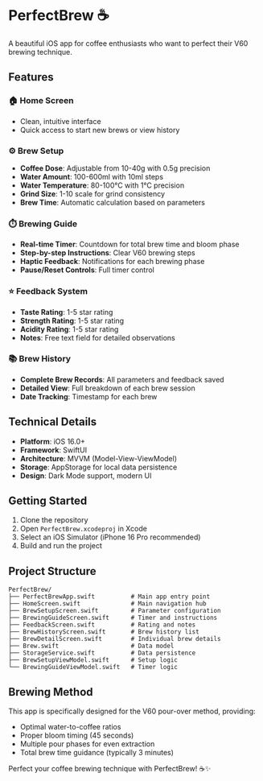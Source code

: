 # PerfectBrew ☕

A beautiful iOS app for coffee enthusiasts who want to perfect their V60 brewing technique.

## Features

### 🏠 Home Screen
- Clean, intuitive interface
- Quick access to start new brews or view history

### ⚙️ Brew Setup
- **Coffee Dose**: Adjustable from 10-40g with 0.5g precision
- **Water Amount**: 100-600ml with 10ml steps
- **Water Temperature**: 80-100°C with 1°C precision
- **Grind Size**: 1-10 scale for grind consistency
- **Brew Time**: Automatic calculation based on parameters

### ⏱️ Brewing Guide
- **Real-time Timer**: Countdown for total brew time and bloom phase
- **Step-by-step Instructions**: Clear V60 brewing steps
- **Haptic Feedback**: Notifications for each brewing phase
- **Pause/Reset Controls**: Full timer control

### ⭐ Feedback System
- **Taste Rating**: 1-5 star rating
- **Strength Rating**: 1-5 star rating  
- **Acidity Rating**: 1-5 star rating
- **Notes**: Free text field for detailed observations

### 📚 Brew History
- **Complete Brew Records**: All parameters and feedback saved
- **Detailed View**: Full breakdown of each brew session
- **Date Tracking**: Timestamp for each brew

## Technical Details

- **Platform**: iOS 16.0+
- **Framework**: SwiftUI
- **Architecture**: MVVM (Model-View-ViewModel)
- **Storage**: AppStorage for local data persistence
- **Design**: Dark Mode support, modern UI

## Getting Started

1. Clone the repository
2. Open `PerfectBrew.xcodeproj` in Xcode
3. Select an iOS Simulator (iPhone 16 Pro recommended)
4. Build and run the project

## Project Structure

```
PerfectBrew/
├── PerfectBrewApp.swift          # Main app entry point
├── HomeScreen.swift              # Main navigation hub
├── BrewSetupScreen.swift         # Parameter configuration
├── BrewingGuideScreen.swift      # Timer and instructions
├── FeedbackScreen.swift          # Rating and notes
├── BrewHistoryScreen.swift       # Brew history list
├── BrewDetailScreen.swift        # Individual brew details
├── Brew.swift                    # Data model
├── StorageService.swift          # Data persistence
├── BrewSetupViewModel.swift      # Setup logic
└── BrewingGuideViewModel.swift   # Timer logic
```

## Brewing Method

This app is specifically designed for the V60 pour-over method, providing:
- Optimal water-to-coffee ratios
- Proper bloom timing (45 seconds)
- Multiple pour phases for even extraction
- Total brew time guidance (typically 3 minutes)

Perfect your coffee brewing technique with PerfectBrew! ☕✨
